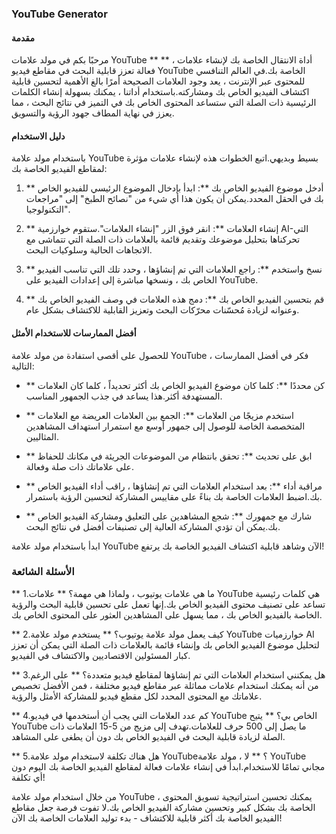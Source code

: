 ### YouTube Generator

#### مقدمة
مرحبًا بكم في مولد علامات YouTube ** ** ، أداة الانتقال الخاصة بك لإنشاء علامات فعالة تعزز قابلية البحث في مقاطع فيديو YouTube الخاصة بك.في العالم التنافسي للمحتوى عبر الإنترنت ، يعد وجود العلامات الصحيحة أمرًا بالغ الأهمية لتحسين قابلية اكتشاف الفيديو الخاص بك ومشاركته.باستخدام أداتنا ، يمكنك بسهولة إنشاء الكلمات الرئيسية ذات الصلة التي ستساعد المحتوى الخاص بك في التميز في نتائج البحث ، مما يعزز في نهاية المطاف جهود الرؤية والتسويق.

#### دليل الاستخدام
باستخدام مولد علامة YouTube بسيط وبديهي.اتبع الخطوات هذه لإنشاء علامات مؤثرة لمقاطع الفيديو الخاصة بك:

1. ** أدخل موضوع الفيديو الخاص بك **: ابدأ بإدخال الموضوع الرئيسي للفيديو الخاص بك في الحقل المحدد.يمكن أن يكون هذا أي شيء من "نصائح الطبخ" إلى "مراجعات التكنولوجيا".

2. ** إنشاء العلامات **: انقر فوق الزر "إنشاء العلامات".ستقوم خوارزمية AI-التي تحركناها بتحليل موضوعك وتقديم قائمة بالعلامات ذات الصلة التي تتماشى مع الاتجاهات الحالية وسلوكيات البحث.

3. ** نسخ واستخدم **: راجع العلامات التي تم إنشاؤها ، وحدد تلك التي تناسب الفيديو الخاص بك ، ونسخها مباشرة إلى إعدادات الفيديو على YouTube.

4. ** قم بتحسين الفيديو الخاص بك **: دمج هذه العلامات في وصف الفيديو الخاص بك وعنوانه لزيادة مُحسّنات محرّكات البحث وتعزيز القابلية للاكتشاف بشكل عام.

#### أفضل الممارسات للاستخدام الأمثل
للحصول على أقصى استفادة من مولد علامة YouTube ، فكر في أفضل الممارسات التالية:

- ** كن محددًا **: كلما كان موضوع الفيديو الخاص بك أكثر تحديداً ، كلما كان العلامات المستهدفة أكثر.هذا يساعد في جذب الجمهور المناسب.

- ** استخدم مزيجًا من العلامات **: الجمع بين العلامات العريضة مع العلامات المتخصصة الخاصة للوصول إلى جمهور أوسع مع استمرار استهداف المشاهدين المثاليين.

- ** ابق على تحديث **: تحقق بانتظام من الموضوعات الجريئة في مكانك للحفاظ على علاماتك ذات صلة وفعالة.

- ** مراقبة أداء **: بعد استخدام العلامات التي تم إنشاؤها ، راقب أداء الفيديو الخاص بك.اضبط العلامات الخاصة بك بناءً على مقاييس المشاركة لتحسين الرؤية باستمرار.

- ** شارك مع جمهورك **: شجع المشاهدين على التعليق ومشاركة الفيديو الخاص بك.يمكن أن تؤدي المشاركة العالية إلى تصنيفات أفضل في نتائج البحث.

ابدأ باستخدام مولد علامة YouTube الآن وشاهد قابلية اكتشاف الفيديو الخاصة بك يرتفع!

### الأسئلة الشائعة

** 1.ما هي علامات يوتيوب ، ولماذا هي مهمة؟ **
علامات YouTube هي كلمات رئيسية تساعد على تصنيف محتوى الفيديو الخاص بك.إنها تعمل على تحسين قابلية البحث والرؤية الخاصة بالفيديو الخاص بك ، مما يسهل على المشاهدين العثور على المحتوى الخاص بك.

** 2.كيف يعمل مولد علامة يوتيوب؟ **
يستخدم مولد علامة YouTube خوارزميات AI لتحليل موضوع الفيديو الخاص بك وإنشاء قائمة بالعلامات ذات الصلة التي يمكن أن تعزز كبار المسئولين الاقتصاديين والاكتشاف في الفيديو.

** 3.هل يمكنني استخدام العلامات التي تم إنشاؤها لمقاطع فيديو متعددة؟ **
على الرغم من أنه يمكنك استخدام علامات مماثلة عبر مقاطع فيديو مختلفة ، فمن الأفضل تخصيص علاماتك مع المحتوى المحدد لكل مقطع فيديو للمشاركة الأمثل والرؤية.

** 4.كم عدد العلامات التي يجب أن أستخدمها في فيديو YouTube الخاص بي؟ **
يتيح YouTube ما يصل إلى 500 حرف للعلامات.تهدف إلى مزيج من 5-15 العلامات ذات الصلة لزيادة قابلية البحث في الفيديو الخاص بك دون أن يطغى على المشاهد.

** 5.هل هناك تكلفة لاستخدام مولد علامة YouTube؟ **
لا ، مولد علامة YouTube مجاني تمامًا للاستخدام.ابدأ في إنشاء علامات فعالة لمقاطع الفيديو الخاصة بك اليوم دون أي تكلفة!

من خلال استخدام مولد علامة YouTube ، يمكنك تحسين استراتيجية تسويق المحتوى الخاصة بك بشكل كبير وتحسين مشاركة الفيديو الخاص بك.لا تفوت فرصة جعل مقاطع الفيديو الخاصة بك أكثر قابلية للاكتشاف - بدء توليد العلامات الخاصة بك الآن!